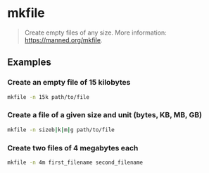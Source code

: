 # mkfile

> Create empty files of any size. More information: <https://manned.org/mkfile>.

## Examples

### Create an empty file of 15 kilobytes

```bash
mkfile -n 15k path/to/file
```

### Create a file of a given size and unit (bytes, KB, MB, GB)

```bash
mkfile -n sizeb|k|m|g path/to/file
```

### Create two files of 4 megabytes each

```bash
mkfile -n 4m first_filename second_filename
```
